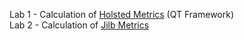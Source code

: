 Lab 1 - Calculation of [Holsted Metrics](https://github.com/Ga1ax9y/Metrology_parsers/blob/main/Lab1/HolstedMetrics.docx) (QT Framework)  
Lab 2 - Calculation of [Jilb Metrics](https://github.com/Ga1ax9y/Metrology_parsers/blob/main/Lab2/JilbMetrics.docx)  
